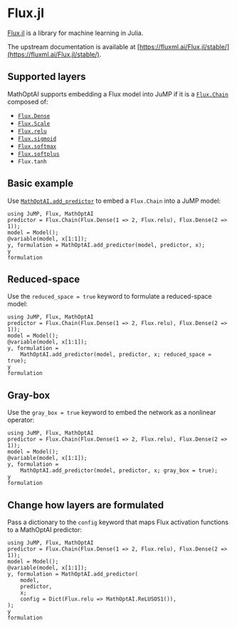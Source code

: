 # Flux.jl

[Flux.jl](https://github.com/FluxML/Flux.jl) is a library for machine learning
in Julia.

The upstream documentation is available at
[https://fluxml.ai/Flux.jl/stable/](https://fluxml.ai/Flux.jl/stable/).

## Supported layers

MathOptAI supports embedding a Flux model into JuMP if it is a
[`Flux.Chain`](https://fluxml.ai/Flux.jl/stable/reference/models/layers/#Flux.Chain)
composed of:

  * [`Flux.Dense`](https://fluxml.ai/Flux.jl/stable/reference/models/layers/#Flux.Dense)
  * [`Flux.Scale`](https://fluxml.ai/Flux.jl/stable/reference/models/layers/#Flux.Scale)
  * [`Flux.relu`](https://fluxml.ai/Flux.jl/stable/reference/models/activation/#NNlib.relu)
  * [`Flux.sigmoid`](https://fluxml.ai/Flux.jl/stable/reference/models/activation/#NNlib.sigmoid)
  * [`Flux.softmax`](https://fluxml.ai/Flux.jl/stable/reference/models/nnlib/#NNlib.softmax)
  * [`Flux.softplus`](https://fluxml.ai/Flux.jl/stable/reference/models/activation/#NNlib.softplus)
  * `Flux.tanh`

## Basic example

Use [`MathOptAI.add_predictor`](@ref) to embed a `Flux.Chain` into a JuMP model:

```@repl
using JuMP, Flux, MathOptAI
predictor = Flux.Chain(Flux.Dense(1 => 2, Flux.relu), Flux.Dense(2 => 1));
model = Model();
@variable(model, x[1:1]);
y, formulation = MathOptAI.add_predictor(model, predictor, x);
y
formulation
```

## Reduced-space

Use the `reduced_space = true` keyword to formulate a reduced-space model:

```@repl
using JuMP, Flux, MathOptAI
predictor = Flux.Chain(Flux.Dense(1 => 2, Flux.relu), Flux.Dense(2 => 1));
model = Model();
@variable(model, x[1:1]);
y, formulation =
    MathOptAI.add_predictor(model, predictor, x; reduced_space = true);
y
formulation
```

## Gray-box

Use the `gray_box = true` keyword to embed the network as a nonlinear operator:

```@repl
using JuMP, Flux, MathOptAI
predictor = Flux.Chain(Flux.Dense(1 => 2, Flux.relu), Flux.Dense(2 => 1));
model = Model();
@variable(model, x[1:1]);
y, formulation =
    MathOptAI.add_predictor(model, predictor, x; gray_box = true);
y
formulation
```

## Change how layers are formulated

Pass a dictionary to the `config` keyword that maps Flux activation functions to
a MathOptAI predictor:

```@repl
using JuMP, Flux, MathOptAI
predictor = Flux.Chain(Flux.Dense(1 => 2, Flux.relu), Flux.Dense(2 => 1));
model = Model();
@variable(model, x[1:1]);
y, formulation = MathOptAI.add_predictor(
    model,
    predictor,
    x;
    config = Dict(Flux.relu => MathOptAI.ReLUSOS1()),
);
y
formulation
```
